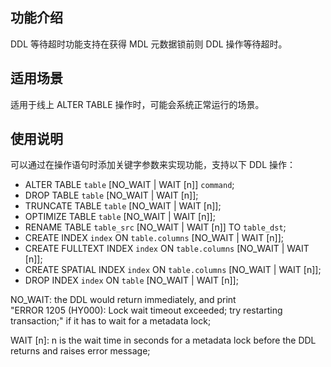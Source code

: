 ## 功能介绍
DDL 等待超时功能支持在获得 MDL 元数据锁前则 DDL 操作等待超时。

## 适用场景
适用于线上 ALTER TABLE 操作时，可能会系统正常运行的场景。

## 使用说明
可以通过在操作语句时添加关键字参数来实现功能，支持以下 DDL 操作：
- ALTER TABLE `table` [NO_WAIT | WAIT [n]] `command`;                       
- DROP TABLE `table` [NO_WAIT | WAIT [n]];                                  
- TRUNCATE TABLE `table` [NO_WAIT | WAIT [n]];                              
- OPTIMIZE TABLE `table` [NO_WAIT | WAIT [n]];                              
- RENAME TABLE `table_src` [NO_WAIT | WAIT [n]] TO `table_dst`;             
- CREATE INDEX `index` ON `table.columns` [NO_WAIT | WAIT [n]];             
- CREATE FULLTEXT INDEX `index` ON `table.columns` [NO_WAIT | WAIT [n]];    
- CREATE SPATIAL INDEX `index` ON `table.columns` [NO_WAIT | WAIT [n]];     
- DROP INDEX `index` ON `table` [NO_WAIT | WAIT [n]];

NO_WAIT: the DDL would return immediately, and print                        
"ERROR 1205 (HY000): Lock wait timeout exceeded; try restarting transaction;"
if it has to wait for a metadata lock;                                      
                                                                                
WAIT [n]: n is the wait time in seconds for a metadata lock before the DDL  
returns and raises error message;          
